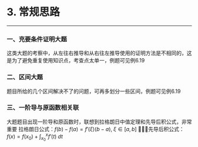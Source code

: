 # 3. 常规思路

---

### 一、充要条件证明大题

这类大题的考察中，从左往右推导和从右往左推导使用的证明方法是不相同的，这是为了避免重复使用知识点，考查点太单一，例题可见例6.19

### 二、区间大题

题目所给的几个区间解决不了的问题，可再多划分一些区间，例题可见例6.19

### 三、一阶导与原函数相关联

大题题目出现一阶导和原函数时，联想到拉格朗日中值定理和先导后积公式，非常重要
	拉格朗日公式：$f(b)-f(a)=f\prime(\xi)(b-a),\;\xi\in [a,b]$ 
	🌟🌟🌟先导后积公式：$f(x)=f(x_0)+\int_{x_0}^x f\prime(t)\;dt$ 
